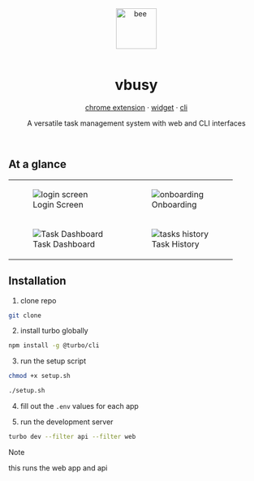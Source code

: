 <div align="center">
  <img src="https://i.imgur.com/AVqWl72.png" alt="bee" width="80"  style="margin-bottom: 15px;">
  <h1 align="center">vbusy</h1>
  <p>
    <a href="https://github.com/enna-ai/vbusy/tree/main/apps/extension">chrome extension</a>
     ·
    <a href="https://github.com/enna-ai/vbusy/tree/main/apps/widget">widget</a>
     ·
    <a href="https://github.com/enna-ai/vbusy/tree/main/apps/cli">cli
    </a>
  </p>
  <p>A versatile task management system with web and CLI interfaces</p>
</div>

&nbsp;

## At a glance

<table>
  <tr>
    <td>
      <figure>
        <img src="https://i.imgur.com/5AB0wKv.png" alt="login screen">
        <figcaption>Login Screen</figcaption>
      </figure>
    </td>
    <td>
      <figure>
        <img src="https://i.imgur.com/bfFb6fi.png" alt="onboarding">
        <figcaption>Onboarding</figcaption>
      </figure>
    </td>
  </tr>
  <tr>
      <td>
        <figure>
          <img src="https://i.imgur.com/kSJB13Q.png" alt="Task Dashboard">
          <figcaption>Task Dashboard</figcaption>
        </figure>
      </td>
      <td>
        <figure>
          <img src="https://i.imgur.com/Cqd9aZw.png" alt="tasks history">
        <figcaption>Task History</figcaption>
      </figure>
    </td>
  </tr>
</table>

## Installation

1. clone repo

```sh
git clone
```

2. install turbo globally
```sh
npm install -g @turbo/cli
```

3. run the setup script

```sh
chmod +x setup.sh

./setup.sh
```

4. fill out the `.env` values for each app

5. run the development server

```sh
turbo dev --filter api --filter web
```

> [!NOTE]
> this runs the web app and api
